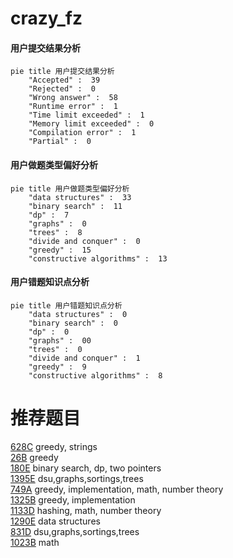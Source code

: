 # crazy_fz

<!-- tabs:start -->



#### **用户提交结果分析**

```mermaid
pie title 用户提交结果分析
    "Accepted" :  39
    "Rejected" :  0
    "Wrong answer" :  58
    "Runtime error" :  1
    "Time limit exceeded" :  1
    "Memory limit exceeded" :  0
    "Compilation error" :  1
    "Partial" :  0
```

#### **用户做题类型偏好分析**

```mermaid
pie title 用户做题类型偏好分析
    "data structures" :  33
    "binary search" :  11
    "dp" :  7
    "graphs" :  0
    "trees" :  8
    "divide and conquer" :  0
    "greedy" :  15
    "constructive algorithms" :  13
```
#### **用户错题知识点分析**

```mermaid
pie title 用户错题知识点分析
    "data structures" :  0
    "binary search" :  0
    "dp" :  0
    "graphs" :  00
    "trees" :  0
    "divide and conquer" :  1
    "greedy" :  9
    "constructive algorithms" :  8
```



<!-- tabs:end -->
# 推荐题目
[628C](https://codeforces.com/contest/628/problem/C)		greedy,
                        strings		  
[26B](https://codeforces.com/contest/26/problem/B)		greedy		  
[180E](https://codeforces.com/contest/180/problem/E)		binary search,
                        dp,
                        two pointers		  
[1395E](https://codeforces.com/contest/1395/problem/E)		dsu,graphs,sortings,trees		  
[749A](https://codeforces.com/contest/749/problem/A)		greedy,
                        implementation,
                        math,
                        number theory		  
[1325B](https://codeforces.com/contest/1325/problem/B)		greedy,
                        implementation		  
[1133D](https://codeforces.com/contest/1133/problem/D)		hashing,
                        math,
                        number theory		  
[1290E](https://codeforces.com/contest/1290/problem/E)		data structures		  
[831D](https://codeforces.com/contest/831/problem/D)		dsu,graphs,sortings,trees		  
[1023B](https://codeforces.com/contest/1023/problem/B)		math		  
